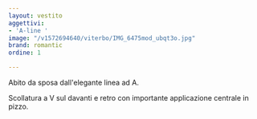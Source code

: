```yaml
---
layout: vestito
aggettivi:
- 'A-line '
image: "/v1572694640/viterbo/IMG_6475mod_ubqt3o.jpg"
brand: romantic
ordine: 1

---
```

Abito da sposa dall'elegante linea ad A.

Scollatura a V sul davanti e retro con importante applicazione centrale  in pizzo.